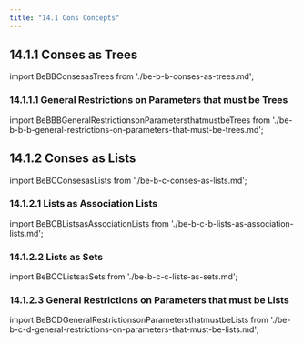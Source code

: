 ```yaml
---
title: "14.1 Cons Concepts"
---
```


## 14.1.1 Conses as Trees

import BeBBConsesasTrees from './be-b-b-conses-as-trees.md';
<BeBBConsesasTrees />
### 14.1.1.1 General Restrictions on Parameters that must be Trees

import BeBBBGeneralRestrictionsonParametersthatmustbeTrees from './be-b-b-b-general-restrictions-on-parameters-that-must-be-trees.md';
<BeBBBGeneralRestrictionsonParametersthatmustbeTrees />
## 14.1.2 Conses as Lists

import BeBCConsesasLists from './be-b-c-conses-as-lists.md';
<BeBCConsesasLists />
### 14.1.2.1 Lists as Association Lists

import BeBCBListsasAssociationLists from './be-b-c-b-lists-as-association-lists.md';
<BeBCBListsasAssociationLists />
### 14.1.2.2 Lists as Sets

import BeBCCListsasSets from './be-b-c-c-lists-as-sets.md';
<BeBCCListsasSets />
### 14.1.2.3 General Restrictions on Parameters that must be Lists

import BeBCDGeneralRestrictionsonParametersthatmustbeLists from './be-b-c-d-general-restrictions-on-parameters-that-must-be-lists.md';
<BeBCDGeneralRestrictionsonParametersthatmustbeLists />
